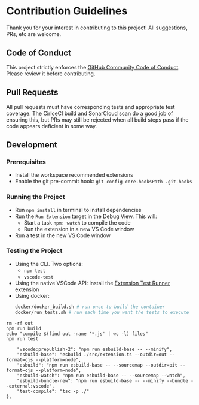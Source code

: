 # Contribution Guidelines

Thank you for your interest in contributing to this project!  All suggestions, PRs, etc are welcome.

## Code of Conduct

This project strictly enforces the [GitHub Community Code of Conduct](https://docs.github.com/en/site-policy/github-terms/github-community-code-of-conduct).  Please review it before contributing.

## Pull Requests

All pull requests must have corresponding tests and appropriate test coverage.  The CirlceCI build and SonarCloud scan do a good job of ensuring this, but PRs may still be rejected when all build steps pass if the code appears deficient in some way.

## Development

### Prerequisites

* Install the workspace recommended extensions
* Enable the git pre-commit hook: `git config core.hooksPath .git-hooks`

### Running the Project

- Run `npm install` in terminal to install dependencies
- Run the `Run Extension` target in the Debug View. This will:
	- Start a task `npm: watch` to compile the code
	- Run the extension in a new VS Code window
- Run a test in the new VS Code window

### Testing the Project

* Using the CLI.  Two options:
  * `npm test`
  * `vscode-test`
* Using the native VSCode API: install the [Extension Test Runner](https://marketplace.visualstudio.com/items?itemName=ms-vscode.extension-test-runner) extension
* Using docker:
    ```bash
	docker/docker_build.sh # run once to build the container
	docker/run_tests.sh # run each time you want the tests to execute
	```


```
rm -rf out
npm run build
echo "compile $(find out -name '*.js' | wc -l) files"
npm run test
```

```
	"vscode:prepublish-2": "npm run esbuild-base -- --minify",
	"esbuild-base": "esbuild ./src/extension.ts --outdir=out --format=cjs --platform=node",
	"esbuild": "npm run esbuild-base -- --sourcemap --outdir=pit --format=cjs --platform=node",
	"esbuild-watch": "npm run esbuild-base -- --sourcemap --watch",
	"esbuild-bundle-new": "npm run esbuild-base -- --minify --bundle --external:vscode",
	"test-compile": "tsc -p ./"
},
````
